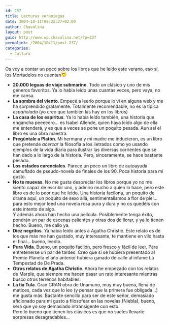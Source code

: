```yaml
---
id: 237
title: Lecturas veraniegas
date: 2004-10-11T09:22:27+02:00
author: Chavalina
layout: post
guid: http://www.wp.chavalina.net/?p=237
permalink: /2004/10/11/post-237/
categories:
  - Cultura
---
```

Os voy a contar un poco sobre los libros que he le&iacute;do este verano, eso s&iacute;, los Mortadelos no cuentan![emo](/imagenes/emoticonos/guino.gif) 

  * **20.000 leguas de viaje submarino**. Todo un clásico y uno de mis géneros favoritos. Ya lo hab&iacute;a le&iacute;do unas cuantas veces, pero vaya, no me cansa.
  * **La sombra del viento**. Empecé a leerlo porque lo vi en alguna web y me ha sorprendido gratamente. Totalmente recomendable, no es la t&iacute;pica _espa&ntilde;olada_ (yo creo que también las hay en los libros)
  * **La casa de los esp&iacute;ritus**. Ya lo hab&iacute;a le&iacute;do también, una historia que engancha peeeeero… es Isabel Allende, quien haya le&iacute;do algo de ella me entenderá, y es que a veces se pone un poquito pesada. Aun as&iacute; el libro es una obra maestra.
  * **Preg&uacute;ntale a Plat&oacute;n**. Mi hermana y mi madre me inducieron, es un libro que pretende _acercar_ la filosof&iacute;a a los iletrados como yo usando ejemplos de la vida diaria para ilustrar las diversas corrientes que se han dado a lo largo de la historia. Pero, sinceramente, se hace bastante pesado.
  * **Los estados carenciales**. Parece un poco un libro de autoayuda camuflado de pseudo-novela de finales de los 90. Poca historia para mi gusto.
  * **No te muevas**. No me gusta despreciar los libros porque yo no me siento capaz de escribir uno, y admiro mucho a quien lo hace, pero este libro es de lo peor que he le&iacute;do. Una historia facilona, un poquito de drama aqu&iacute;, un poquito de sexo allá, sentimentalismos a flor de piel… para esto mejor leed una novela rosa pura y dura y no os quedéis con este intento de algo.  
    Y además ahora han hecho una pel&iacute;cula. Posiblemente tenga éxito, pondrán un par de escenas calientes y otras dos de llorar, y ya lo tienen hecho. Bueno, me callo ya.
  * **Diez negritos**. Ya hab&iacute;a le&iacute;do antes a Agatha Christie. Este relato es de los que más me han gustado, muy interesante, te mantiene en vilo hasta el final… bueno, leedlo.
  * **Pura Vida**. Bueno, un poquito facil&oacute;n, pero fresco y fácil de leer. Para entretenerse un par de tardes. Creo que si se hubiera presentado al Premio Planeta el a&ntilde;o anterior hubiera ganado de calle al infame La Tempestad de De Prada.
  * **Otros relatos de Agatha Christie**. Ahora he empezado con los relatos de Marple, que siempre me hacen pasar un rato interesante mientras busco otros terrenos habitables.
  * **La tia Tula**. Gran GRAN obra de Unamuno, muy muy buena, llena de matices, cada vez que lo leo (y pensar que la primera fue obligada…) me gusta más. Bastante sencillo para ser de este se&ntilde;or, demasiado aficionado para mi gusto a filosofear en las novelas (Niebla), bueno, será que yo soy demasiado intransigente con esto.  
    Pero lo bueno que tienen los clásicos es que no sueles llevarte sorpresas desagradables…